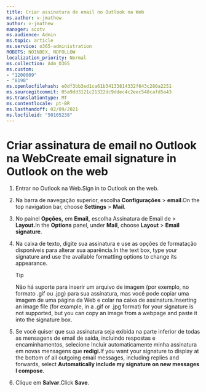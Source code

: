 ```yaml
---
title: Criar assinatura de email no Outlook na Web
ms.author: v-jmathew
author: v-jmathew
manager: scotv
ms.audience: Admin
ms.topic: article
ms.service: o365-administration
ROBOTS: NOINDEX, NOFOLLOW
localization_priority: Normal
ms.collection: Adm_O365
ms.custom:
- "1200009"
- "8198"
ms.openlocfilehash: e0df3bb3ed1ca61b34133814332f643c280a2251
ms.sourcegitcommit: 05a9dd3121c21322dc9ddec4c2eec548cafd5a43
ms.translationtype: MT
ms.contentlocale: pt-BR
ms.lasthandoff: 02/09/2021
ms.locfileid: "50165238"
---
```

# <a name="create-email-signature-in-outlook-on-the-web"></a><span data-ttu-id="fe798-102">Criar assinatura de email no Outlook na Web</span><span class="sxs-lookup"><span data-stu-id="fe798-102">Create email signature in Outlook on the web</span></span>

1. <span data-ttu-id="fe798-103">Entrar no Outlook na Web.</span><span class="sxs-lookup"><span data-stu-id="fe798-103">Sign in to Outlook on the web.</span></span>
2. <span data-ttu-id="fe798-104">Na barra de navegação superior, escolha **Configurações**  >  **email**.</span><span class="sxs-lookup"><span data-stu-id="fe798-104">On the top navigation bar, choose **Settings** > **Mail**.</span></span>
3. <span data-ttu-id="fe798-105">No painel **Opções,** em **Email,** escolha Assinatura de Email de   >  **Layout.**</span><span class="sxs-lookup"><span data-stu-id="fe798-105">In the **Options** panel, under **Mail**, choose **Layout** > **Email signature**.</span></span>
4. <span data-ttu-id="fe798-106">Na caixa de texto, digite sua assinatura e use as opções de formatação disponíveis para alterar sua aparência.</span><span class="sxs-lookup"><span data-stu-id="fe798-106">In the text box, type your signature and use the available formatting options to change its appearance.</span></span>

    > [!TIP]
    > <span data-ttu-id="fe798-107">Não há suporte para inserir um arquivo de imagem (por exemplo, no formato .gif ou .jpg) para sua assinatura, mas você pode copiar uma imagem de uma página da Web e colar na caixa de assinatura.</span><span class="sxs-lookup"><span data-stu-id="fe798-107">Inserting an image file (for example, in a .gif or .jpg format) for your signature is not supported, but you can copy an image from a webpage and paste it into the signature box.</span></span>

5. <span data-ttu-id="fe798-108">Se você quiser que sua assinatura seja exibida na parte inferior de todas as mensagens de email de saída, incluindo respostas e encaminhamentos, selecione Incluir automaticamente minha assinatura em novas mensagens que **redigi.**</span><span class="sxs-lookup"><span data-stu-id="fe798-108">If you want your signature to display at the bottom of all outgoing email messages, including replies and forwards, select **Automatically include my signature on new messages I compose**.</span></span>
6. <span data-ttu-id="fe798-109">Clique em **Salvar**.</span><span class="sxs-lookup"><span data-stu-id="fe798-109">Click **Save**.</span></span>
